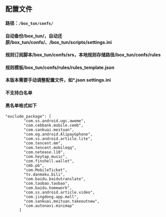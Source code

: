 ## 配置文件
#### 路径：`/box_tun/confs/`
#### 自动备份/box_tun/，自动还原/box_tun/confs/、/box_tun/scripts/settings.ini
#### 规则订阅脚本/box_tun/confs/srs，本地规则存储路径/box_tun/confs/rules
#### 规则模板/box_tun/confs/rules/rules_template.json
#### 本版本需要手动调整配置文件，如*.json settings.ini
#### 不支持白名单
#### 黑名单格式如下

```
"exclude_package": [
        "com.ss.android.ugc.aweme",
        "com.cebbank.mobile.cemb",
        "com.sankuai.meituan",
        "com.eg.android.AlipayGphone",
        "com.ss.android.article.lite",
        "com.tencent.mm",
        "com.tencent.mobileqq",
        "com.netease.l10",
        "com.heytap.music",
        "com.finshell.wallet",
        "cmb.pb",
        "com.MobileTicket",
        "tv.danmaku.bili",
        "com.baidu.baidutranslate",
        "com.taobao.taobao",
        "com.baidu.homework",
        "com.ss.android.article.video",
        "com.jingdong.app.mall",
        "com.sankuai.meituan.takeoutnew",
        "com.autonavi.minimap"
      ]
```